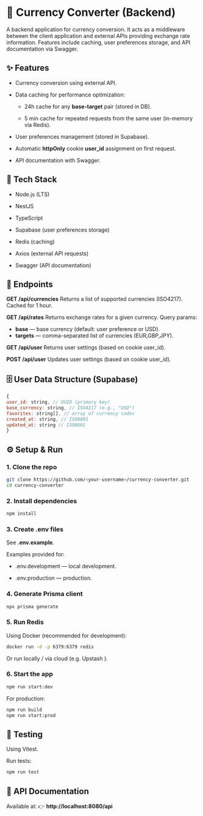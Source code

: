 # 📘 Currency Converter (Backend)

A backend application for currency conversion. It acts as a middleware between the client application and external APIs providing exchange rate information.
Features include caching, user preferences storage, and API documentation via Swagger.

## ✨ Features

- Currency conversion using external API.

- Data caching for performance optimization:

  - 24h cache for any **base-target** pair (stored in DB).

  - 5 min cache for repeated requests from the same user (in-memory via Redis).

- User preferences management (stored in Supabase).

- Automatic **httpOnly** cookie **user_id** assignment on first request.

- API documentation with Swagger.

## 🚀 Tech Stack

- Node.js (LTS)

- NestJS

- TypeScript

- Supabase (user preferences storage)

- Redis (caching)

- Axios (external API requests)

- Swagger (API documentation)

## 📂 Endpoints

**GET /api/currencies**
Returns a list of supported currencies (ISO4217). Cached for 1 hour.

**GET /api/rates**
Returns exchange rates for a given currency. Query params:

- **base** — base currency (default: user preference or USD).
- **targets** — comma-separated list of currencies (EUR,GBP,JPY).

**GET /api/user**
Returns user settings (based on cookie user_id).

**POST /api/user**
Updates user settings (based on cookie user_id).

## 🗄️ User Data Structure (Supabase)

```js
{
user_id: string, // UUID (primary key)
base_currency: string, // ISO4217 (e.g., "USD")
favorites: string[], // array of currency codes
created_at: string, // ISO8601
updated_at: string // ISO8601
}
```

## ⚙️ Setup & Run

### 1. Clone the repo

```bash
git clone https://github.com/<your-username>/currency-converter.git
cd currency-converter
```

### 2. Install dependencies

```bash
npm install
```

### 3. Create .env files

See **.env.example**.

Examples provided for:

- .env.development — local development.

- .env.production — production.

### 4. Generate Prisma client

```bash
npx prisma generate
```

### 5. Run Redis

Using Docker (recommended for development):

```bash
docker run -d -p 6379:6379 redis
```

Or run locally / via cloud (e.g. Upstash
).

### 6. Start the app

```bash
npm run start:dev
```

For production:

```bash
npm run build
npm run start:prod
```

## 🧪 Testing

Using Vitest.

Run tests:

```bash
npm run test
```

## 📖 API Documentation

Available at:
👉 **http://localhost:8080/api**
